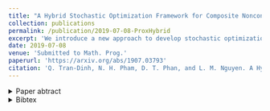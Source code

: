 ```yaml
---
title: "A Hybrid Stochastic Optimization Framework for Composite Nonconvex Optimization"
collection: publications
permalink: /publication/2019-07-08-ProxHybrid
excerpt: 'We introduce a new approach to develop stochastic optimization algorithms for a class of stochastic composite and possibly nonconvex optimization problems.'
date: 2019-07-08
venue: 'Submitted to Math. Prog.'
paperurl: 'https://arxiv.org/abs/1907.03793'
citation: 'Q. Tran-Dinh, N. H. Pham, D. T. Phan, and L. M. Nguyen. A Hybrid Stochastic Optimization Framework for Stochastic Composite Nonconvex Optimization. reprint: arXiv:1907.03793, 2019.'
---
```


<details>
<summary>Paper abtract</summary>
<br>
We introduce a new approach to develop stochastic optimization algorithms for a class of stochastic composite and possibly nonconvex optimization problems.
The main idea is to combine two stochastic estimators to create a new hybrid one.  
We first introduce our hybrid estimator and then investigate its fundamental properties to form foundational theories for algorithmic development.  
Next, we apply our theory to develop several variants of stochastic gradient methods to solve both expectation and finite-sum composite optimization problems. 
Our first algorithm can be viewed as a variant of proximal stochastic gradient methods with a single-loop, but can achieve  $\mathcal{O}\left(\sigma^3\varepsilon^{-1} + \sigma\varepsilon^{-3}\right)$-oracle complexity bound, which is best-known as state-of-the-art double-loop algorithms in the literature, where $\sigma$ is the variance and $\varepsilon$ is a desired accuracy.
Then, we consider two different variants of our method: adaptive step-size and restarting schemes that have the same theoretical guarantees as in our first algorithm.
We also study two mini-batch variants of the proposed methods.  
In all cases, we achieve the best-known complexity bounds under standard assumptions.
We test our methods on several numerical examples with real datasets and compare them with state-of-the-arts.
Our numerical experiments show that the new methods are comparable and, in many cases, outperform their competitors.
</details>

<details>
<summary>Bibtex</summary>
<br>
<pre><code class="tex bibtex">@article{TranDinh2019ProxHybrid,
  title={A Hybrid Stochastic Optimization Framework for Stochastic Composite Nonconvex Optimization},
  author={Quoc Tran-Dinh and Nhan H. Pham and Dzung T. Phan and Lam M. Nguyen},
  journal={ArXiv},
  year={2019},
  volume={abs/1907.03793}
}
</code></pre>
</details>